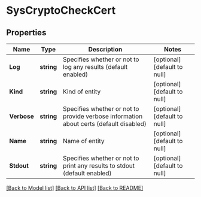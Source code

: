 # SysCryptoCheckCert

## Properties
Name | Type | Description | Notes
------------ | ------------- | ------------- | -------------
**Log** | **string** | Specifies whether or not to log any results (default enabled) | [optional] [default to null]
**Kind** | **string** | Kind of entity | [optional] [default to null]
**Verbose** | **string** | Specifies whether or not to provide verbose information about certs (default disabled) | [optional] [default to null]
**Name** | **string** | Name of entity | [optional] [default to null]
**Stdout** | **string** | Specifies whether or not to print any results to stdout (default enabled) | [optional] [default to null]

[[Back to Model list]](../README.md#documentation-for-models) [[Back to API list]](../README.md#documentation-for-api-endpoints) [[Back to README]](../README.md)


